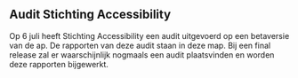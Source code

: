 ## Audit Stichting Accessibility

Op 6 juli heeft Stichting Accessibility een audit uitgevoerd op een betaversie van de ap. De rapporten van deze audit staan in deze map.
Bij een final release zal er waarschijnlijk nogmaals een audit plaatsvinden en worden deze rapporten bijgewerkt.
